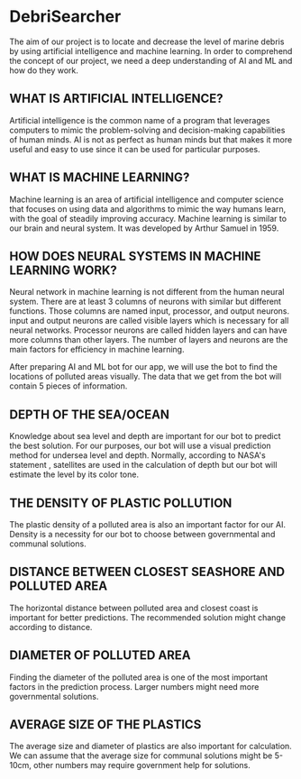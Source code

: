 # DebriSearcher

The aim of our project is to locate and decrease the level of marine debris by using artificial intelligence and machine learning. In order to comprehend the concept of our project, we need a deep understanding of AI and ML and how do they work.

## WHAT IS ARTIFICIAL INTELLIGENCE?

Artificial intelligence is the common name of a program that leverages computers to mimic the problem-solving and decision-making capabilities of human minds. AI is not as perfect as human minds but that makes it more useful and easy to use since it can be used for particular purposes.

## WHAT IS MACHINE LEARNING?

Machine learning is an area of artificial intelligence and computer science that focuses on using data and algorithms to mimic the way humans learn, with the goal of steadily improving accuracy. Machine learning is similar to our brain and neural system. It was developed by Arthur Samuel in 1959.

## HOW DOES NEURAL SYSTEMS IN MACHINE LEARNING WORK?

Neural network in machine learning is not different from the human neural system. There are at least 3 columns of neurons with similar but different functions. Those columns are named input, processor, and output neurons. input and output neurons are called visible layers which is necessary for all neural networks. Processor neurons are called hidden layers and can have more columns than other layers. The number of layers and neurons are the main factors for efficiency in machine learning.

After preparing AI and ML bot for our app, we will use the bot to find the locations of polluted areas visually. The data that we get from the bot will contain 5 pieces of information.

## DEPTH OF THE SEA/OCEAN

Knowledge about sea level and depth are important for our bot to predict the best solution. For our purposes, our bot will use a visual prediction method for undersea level and depth. Normally, according to NASA's statement , satellites are used in the calculation of depth but our bot will estimate the level by its color tone.

## THE DENSITY OF PLASTIC POLLUTION

The plastic density of a polluted area is also an important factor for our AI. Density is a necessity for our bot to choose between governmental and communal solutions.

## DISTANCE BETWEEN CLOSEST SEASHORE AND POLLUTED AREA

The horizontal distance between polluted area and closest coast is important for better predictions. The recommended solution might change according to distance.

## DIAMETER OF POLLUTED AREA

Finding the diameter of the polluted area is one of the most important factors in the prediction process. Larger numbers might need more governmental solutions.

## AVERAGE SIZE OF THE PLASTICS

The average size and diameter of plastics are also important for calculation. We can assume that the average size for communal solutions might be 5-10cm, other numbers may require government help for solutions.
